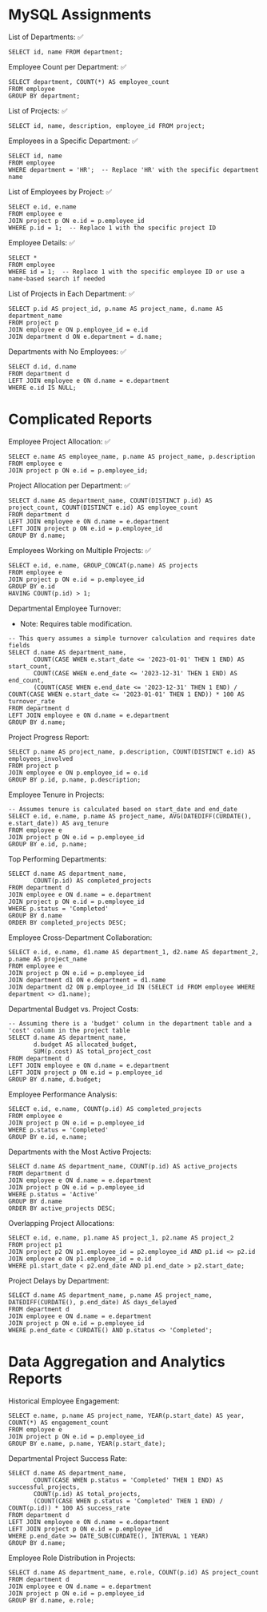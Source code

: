 # MySQL Assignments
List of Departments:  ✅
```
SELECT id, name FROM department;
```
Employee Count per Department: ✅
```
SELECT department, COUNT(*) AS employee_count
FROM employee
GROUP BY department;
```
List of Projects: ✅
```
SELECT id, name, description, employee_id FROM project;
```
Employees in a Specific Department: ✅
```
SELECT id, name
FROM employee
WHERE department = 'HR';  -- Replace 'HR' with the specific department name
```
List of Employees by Project: ✅
```
SELECT e.id, e.name
FROM employee e
JOIN project p ON e.id = p.employee_id
WHERE p.id = 1;  -- Replace 1 with the specific project ID
```
Employee Details: ✅
```
SELECT *
FROM employee
WHERE id = 1;  -- Replace 1 with the specific employee ID or use a name-based search if needed
```
List of Projects in Each Department: ✅
```
SELECT p.id AS project_id, p.name AS project_name, d.name AS department_name
FROM project p
JOIN employee e ON p.employee_id = e.id
JOIN department d ON e.department = d.name;
```
Departments with No Employees: ✅
```
SELECT d.id, d.name
FROM department d
LEFT JOIN employee e ON d.name = e.department
WHERE e.id IS NULL;
```
# Complicated Reports

Employee Project Allocation: ✅
```
SELECT e.name AS employee_name, p.name AS project_name, p.description
FROM employee e
JOIN project p ON e.id = p.employee_id;
```
Project Allocation per Department: ✅
```
SELECT d.name AS department_name, COUNT(DISTINCT p.id) AS project_count, COUNT(DISTINCT e.id) AS employee_count
FROM department d
LEFT JOIN employee e ON d.name = e.department
LEFT JOIN project p ON e.id = p.employee_id
GROUP BY d.name;
```
Employees Working on Multiple Projects: ✅
```
SELECT e.id, e.name, GROUP_CONCAT(p.name) AS projects
FROM employee e
JOIN project p ON e.id = p.employee_id
GROUP BY e.id
HAVING COUNT(p.id) > 1;
```
Departmental Employee Turnover:
* Note: Requires table modification.
```
-- This query assumes a simple turnover calculation and requires date fields
SELECT d.name AS department_name,
       COUNT(CASE WHEN e.start_date <= '2023-01-01' THEN 1 END) AS start_count,
       COUNT(CASE WHEN e.end_date <= '2023-12-31' THEN 1 END) AS end_count,
       (COUNT(CASE WHEN e.end_date <= '2023-12-31' THEN 1 END) / COUNT(CASE WHEN e.start_date <= '2023-01-01' THEN 1 END)) * 100 AS turnover_rate
FROM department d
LEFT JOIN employee e ON d.name = e.department
GROUP BY d.name;
```
Project Progress Report:
```
SELECT p.name AS project_name, p.description, COUNT(DISTINCT e.id) AS employees_involved
FROM project p
JOIN employee e ON p.employee_id = e.id
GROUP BY p.id, p.name, p.description;
```
Employee Tenure in Projects:
```
-- Assumes tenure is calculated based on start_date and end_date
SELECT e.id, e.name, p.name AS project_name, AVG(DATEDIFF(CURDATE(), e.start_date)) AS avg_tenure
FROM employee e
JOIN project p ON e.id = p.employee_id
GROUP BY e.id, p.name;
```
Top Performing Departments:
```
SELECT d.name AS department_name,
       COUNT(p.id) AS completed_projects
FROM department d
JOIN employee e ON d.name = e.department
JOIN project p ON e.id = p.employee_id
WHERE p.status = 'Completed'
GROUP BY d.name
ORDER BY completed_projects DESC;
```
Employee Cross-Department Collaboration:
```
SELECT e.id, e.name, d1.name AS department_1, d2.name AS department_2, p.name AS project_name
FROM employee e
JOIN project p ON e.id = p.employee_id
JOIN department d1 ON e.department = d1.name
JOIN department d2 ON p.employee_id IN (SELECT id FROM employee WHERE department <> d1.name);
```
Departmental Budget vs. Project Costs:
```
-- Assuming there is a 'budget' column in the department table and a 'cost' column in the project table
SELECT d.name AS department_name,
       d.budget AS allocated_budget,
       SUM(p.cost) AS total_project_cost
FROM department d
LEFT JOIN employee e ON d.name = e.department
LEFT JOIN project p ON e.id = p.employee_id
GROUP BY d.name, d.budget;
```
Employee Performance Analysis:
```
SELECT e.id, e.name, COUNT(p.id) AS completed_projects
FROM employee e
JOIN project p ON e.id = p.employee_id
WHERE p.status = 'Completed'
GROUP BY e.id, e.name;
```
Departments with the Most Active Projects:
```
SELECT d.name AS department_name, COUNT(p.id) AS active_projects
FROM department d
JOIN employee e ON d.name = e.department
JOIN project p ON e.id = p.employee_id
WHERE p.status = 'Active'
GROUP BY d.name
ORDER BY active_projects DESC;
```
Overlapping Project Allocations:
```
SELECT e.id, e.name, p1.name AS project_1, p2.name AS project_2
FROM project p1
JOIN project p2 ON p1.employee_id = p2.employee_id AND p1.id <> p2.id
JOIN employee e ON p1.employee_id = e.id
WHERE p1.start_date < p2.end_date AND p1.end_date > p2.start_date;
```
Project Delays by Department:
```
SELECT d.name AS department_name, p.name AS project_name, DATEDIFF(CURDATE(), p.end_date) AS days_delayed
FROM department d
JOIN employee e ON d.name = e.department
JOIN project p ON e.id = p.employee_id
WHERE p.end_date < CURDATE() AND p.status <> 'Completed';
```
# Data Aggregation and Analytics Reports

Historical Employee Engagement:
```
SELECT e.name, p.name AS project_name, YEAR(p.start_date) AS year, COUNT(*) AS engagement_count
FROM employee e
JOIN project p ON e.id = p.employee_id
GROUP BY e.name, p.name, YEAR(p.start_date);
```
Departmental Project Success Rate:
```
SELECT d.name AS department_name,
       COUNT(CASE WHEN p.status = 'Completed' THEN 1 END) AS successful_projects,
       COUNT(p.id) AS total_projects,
       (COUNT(CASE WHEN p.status = 'Completed' THEN 1 END) / COUNT(p.id)) * 100 AS success_rate
FROM department d
LEFT JOIN employee e ON d.name = e.department
LEFT JOIN project p ON e.id = p.employee_id
WHERE p.end_date >= DATE_SUB(CURDATE(), INTERVAL 1 YEAR)
GROUP BY d.name;
```
Employee Role Distribution in Projects:
```
SELECT d.name AS department_name, e.role, COUNT(p.id) AS project_count
FROM department d
JOIN employee e ON d.name = e.department
JOIN project p ON e.id = p.employee_id
GROUP BY d.name, e.role;
```
